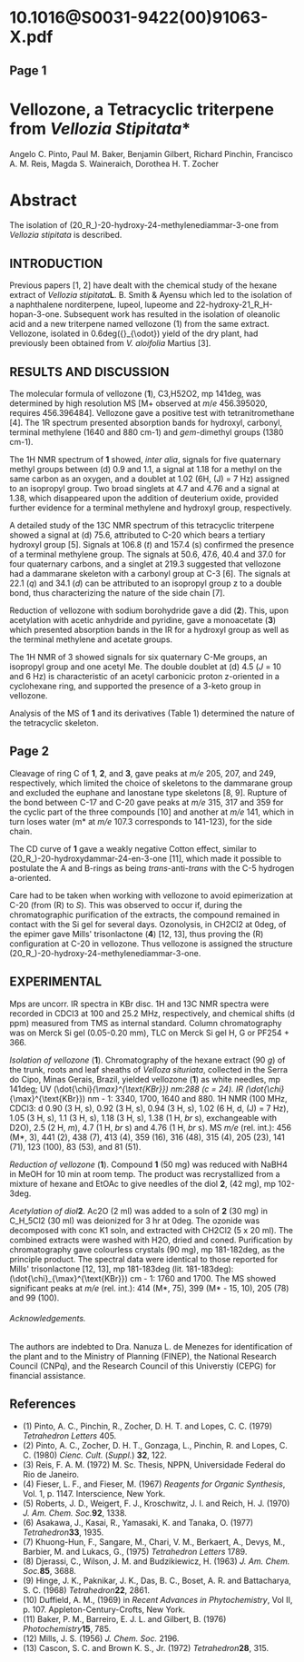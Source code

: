 # 10.1016@S0031-9422(00)91063-X.pdf

## Page 1



# Vellozone, a Tetracyclic triterpene from _Vellozia Stipitata_*

Angelo C. Pinto, Paul M. Baker, Benjamin Gilbert, Richard Pinchin, Francisco A. M. Reis, Magda S. Waineraich, Dorothea H. T. Zocher

# Abstract

The isolation of (20_R_)-20-hydroxy-24-methylenediammar-3-one from _Vellozia stipitata_ is described.

## INTRODUCTION

Previous papers [1, 2] have dealt with the chemical study of the hexane extract of _Vellozia stipitata_**L**. B. Smith & Ayensu which led to the isolation of a naphthalene norditerpene, lupeol, lupeome and 22-hydroxy-21_R_H-hopan-3-one. Subsequent work has resulted in the isolation of oleanolic acid and a new triterpene named vellozone (1) from the same extract. Vellozone, isolated in 0.6deg\({}_{\odot}\) yield of the dry plant, had previously been obtained from _V. aloifolia_ Martius [3].

## RESULTS AND DISCUSSION

The molecular formula of vellozone (**1**), C3,H52O2, mp 141deg, was determined by high resolution MS [M+ observed at _m_/_e_ 456.395020, requires 456.396484]. Vellozone gave a positive test with tetranitromethane [4]. The 1R spectrum presented absorption bands for hydroxyl, carbonyl, terminal methylene (1640 and 880 cm-1) and _gem_-dimethyl groups (1380 cm-1).

The 1H NMR spectrum of **1** showed, _inter alia_, signals for five quaternary methyl groups between \(d\) 0.9 and 1.1, a signal at 1.18 for a methyl on the same carbon as an oxygen, and a doublet at 1.02 (6H, \(J\) = 7 Hz) assigned to an isopropyl group. Two broad singlets at 4.7 and 4.76 and a signal at 1.38, which disappeared upon the addition of deuterium oxide, provided further evidence for a terminal methylene and hydroxyl group, respectively.

A detailed study of the 13C NMR spectrum of this tetracyclic triterpene showed a signal at \(d\) 75.6, attributed to C-20 which bears a tertiary hydroxyl group [5]. Signals at 106.8 (_t_) and 157.4 (s) confirmed the presence of a terminal methylene group. The signals at 50.6, 47.6, 40.4 and 37.0 for four quaternary carbons, and a singlet at 219.3 suggested that vellozone had a dammarane skeleton with a carbonyl group at C-3 [6]. The signals at 22.1 (_q_) and 34.1 (_d_) can be attributed to an isopropyl group z to a double bond, thus characterizing the nature of the side chain [7].

Reduction of vellozone with sodium borohydride gave a did (**2**). This, upon acetylation with acetic anhydride and pyridine, gave a monoacetate (**3**) which presented absorption bands in the IR for a hydroxyl group as well as the terminal methylene and acetate groups.

The 1H NMR of 3 showed signals for six quaternary C-Me groups, an isopropyl group and one acetyl Me. The double doublet at \(d\) 4.5 (_J_ = 10 and 6 Hz) is characteristic of an acetyl carbonicic proton z-oriented in a cyclohexane ring, and supported the presence of a 3-keto group in vellozone.

Analysis of the MS of **1** and its derivatives (Table 1) determined the nature of the tetracyclic skeleton.



## Page 2

Cleavage of ring C of **1**, **2**, and **3**, gave peaks at _m/e_ 205, 207, and 249, respectively, which limited the choice of skeletons to the dammarane group and excluded the euphane and lanostane type skeletons [8, 9]. Rupture of the bond between C-17 and C-20 gave peaks at _m/e_ 315, 317 and 359 for the cyclic part of the three compounds [10] and another at _m/e_ 141, which in turn loses water (m* at _m/e_ 107.3 corresponds to 141-123), for the side chain.

The CD curve of **1** gave a weakly negative Cotton effect, similar to (20_R_)-20-hydroxydammar-24-en-3-one [11], which made it possible to postulate the A and B-rings as being _trans_-anti-_trans_ with the C-5 hydrogen a-oriented.

Care had to be taken when working with vellozone to avoid epimerization at C-20 (from \(R\) to _S_). This was observed to occur if, during the chromatographic purification of the extracts, the compound remained in contact with the Si gel for several days. Ozonolysis, in CH2Cl2 at 0deg, of the epimer gave Mills' trisonlactone (**4**) [12, 13], thus proving the \(R\) configuration at C-20 in vellozone. Thus vellozone is assigned the structure (20_R_)-20-hydroxy-24-methylenediammar-3-one.

## EXPERIMENTAL

Mps are uncorr. IR spectra in KBr disc. 1H and 13C NMR spectra were recorded in CDCl3 at 100 and 25.2 MHz, respectively, and chemical shifts (d ppm) measured from TMS as internal standard. Column chromatography was on Merck Si gel (0.05-0.20 mm), TLC on Merck Si gel H, G or PF254 + 366.

_Isolation of vellozone_ (**1**). Chromatography of the hexane extract (90 _g_) of the trunk, roots and leaf sheaths of _Velloza situriata_, collected in the Serra do Cipo, Minas Gerais, Brazil, yielded vellozone (**1**) as white needles, mp 141deg; UV \(\dot{\chi}_{\max}^{\text{KBr}}\) nm:288 (_c_ = 24). IR \(\dot{\chi}_{\max}^{\text{KBr}}\) nm - 1: 3340, 1700, 1640 and 880. 1H NMR (100 MHz, CDCl3: d 0.90 (3 H, s), 0.92 (3 H, s), 0.94 (3 H, s), 1.02 (6 H, d, \(J\) = 7 Hz), 1.05 (3 H, s), 1.1 (3 H, s), 1.18 (3 H, s), 1.38 (1 H, _br_ s), exchangeable with D2O), 2.5 (2 H, _m_), 4.7 (1 H, _br_ s) and 4.76 (1 H, _br_ s). MS _m/e_ (rel. int.): 456 (M*, 3), 441 (2), 438 (7), 413 (4), 359 (16), 316 (48), 315 (4), 205 (23), 141 (71), 123 (100), 83 (53), and 81 (51).

_Reduction of vellozone_ (**1**). Compound **1** (50 mg) was reduced with NaBH4 in MeOH for 10 min at room temp. The product was recrystallized from a mixture of hexane and EtOAc to give needles of the diol **2**, (42 mg), mp 102-3deg.

_Acetylation of diol_**2**. Ac2O (2 ml) was added to a soln of **2** (30 mg) in C_H_5Cl2 (30 ml) was deionized for 3 hr at 0deg. The ozonide was decomposed with conc K1 soln, and extracted with CH2Cl2 (5 x 20 ml). The combined extracts were washed with H2O, dried and coned. Purification by chromatography gave colourless crystals (90 mg), mp 181-182deg, as the principle product. The spectral data were identical to those reported for Mills' trisonlactone [12, 13], mp 181-183deg (lit. 181-183deg): \(\dot{\chi}_{\max}^{\text{KBr}}\) cm - 1: 1760 and 1700. The MS showed significant peaks at _m/e_ (rel. int.): 414 (M*, 75), 399 (M* - 15, 10), 205 (78) and 99 (100).

###### Acknowledgements.

The authors are indebted to Dra. Nanuza L. de Menezes for identification of the plant and to the Ministry of Planning (FINEP), the National Research Council (CNPq), and the Research Council of this Universtiy (CEPG) for financial assistance.

## References

* (1) Pinto, A. C., Pinchin, R., Zocher, D. H. T. and Lopes, C. C. (1979) _Tetrahedron Letters_ 405.
* (2) Pinto, A. C., Zocher, D. H. T., Gonzaga, L., Pinchin, R. and Lopes, C. C. (1980) _Cienc. Cult._ (_Suppl._) **32**, 122.
* (3) Reis, F. A. M. (1972) M. Sc. Thesis, NPPN, Universidade Federal do Rio de Janeiro.
* (4) Fieser, L. F., and Fieser, M. (1967) _Reagents for Organic Synthesis_, Vol. 1, p. 1147. Interscience, New York.
* (5) Roberts, J. D., Weigert, F. J., Kroschwitz, J. I. and Reich, H. J. (1970) _J. Am. Chem. Soc._**92**, 1338.
* (6) Asakawa, J., Kasai, R., Yamasaki, K. and Tanaka, O. (1977) _Tetrahedron_**33**, 1935.
* (7) Khuong-Hun, F., Sangare, M., Chari, V. M., Berkaert, A., Devys, M., Barbier, M. and Lukacs, G., (1975) _Tetrahedron Letters_ 1789.
* (8) Djerassi, C., Wilson, J. M. and Budzikiewicz, H. (1963) _J. Am. Chem. Soc._**85**, 3688.
* (9) Hinge, J. K., Paknikar, J. K., Das, B. C., Boset, A. R. and Battacharya, S. C. (1968) _Tetrahedron_**22**, 2861.
* (10) Duffield, A. M., (1969) in _Recent Advances in Phytochemistry_, Vol II, p. 107. Appleton-Century-Crofts, New York.
* (11) Baker, P. M., Barreiro, E. J. L. and Gilbert, B. (1976) _Photochemistry_**15**, 785.
* (12) Mills, J. S. (1956) _J. Chem. Soc._ 2196.
* (13) Cascon, S. C. and Brown K. S., Jr. (1972) _Tetrahedron_**28**, 315.



